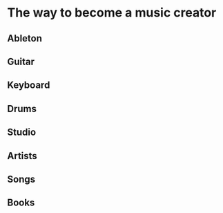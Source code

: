 # The way to become a music creator

## Ableton

## Guitar

## Keyboard

## Drums

## Studio

## Artists

## Songs

## Books
